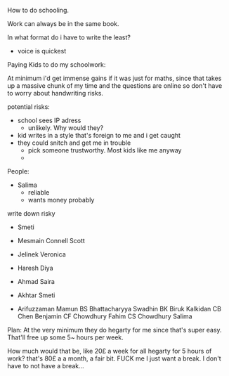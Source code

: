 How to do schooling.

Work can always be in the same book. 

In what format do i have to write the least?
- voice is quickest



Paying Kids to do my schoolwork: 

At minimum i'd get immense gains if it was just for maths, since that takes up a massive chunk of my time and the questions are online so don't have to worry about handwriting risks.

potential risks: 

- school sees IP adress
  - unlikely. Why would they? 
- kid writes in a style that's foreign to me and i get caught
- they could snitch and get me in trouble
  - pick someone trustworthy. Most kids like me anyway
  - 



People:

- Salima
  - reliable
  - wants money probably   


write down risky        


- Smeti


- Mesmain Connell Scott

- Jelinek Veronica

- Haresh Diya

- Ahmad Saira

- Akhtar Smeti

- Arifuzzaman Mamun
BS
Bhattacharyya Swadhin
BK
Biruk Kalkidan
CB
Chen Benjamin
CF
Chowdhury Fahim
CS
Chowdhury Salima


Plan:
At the very minimum they do hegarty for me since that's super easy. 
That'll free up some 5~ hours per week.

How much would that be, like 20£ a week for all hegarty for 5 hours of work? that's 80£ a a month, a fair bit. 
FUCK me
I just want a break. 
I don't have to not have a break... 